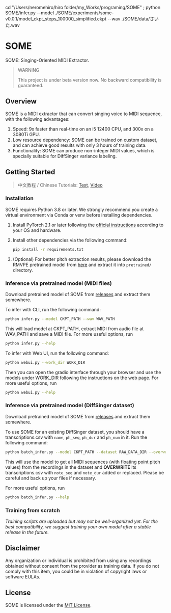 cd "/Users/neromehiro/hiro folder/my_Works/programing/SOME" ; python SOME/infer.py --model ./SOME/experiments/some-v0.0.1/model_ckpt_steps_100000_simplified.ckpt --wav ./SOME/data/さいた.wav


# SOME
SOME: Singing-Oriented MIDI Extractor.

> WARNING
>
> This project is under beta version now. No backward compatibility is guaranteed.

## Overview

SOME is a MIDI extractor that can convert singing voice to MIDI sequence, with the following advantages:

1. Speed: 9x faster than real-time on an i5 12400 CPU, and 300x on a 3080Ti GPU.
2. Low resource dependency: SOME can be trained on custom dataset, and can achieve good results with only 3 hours of training data.
3. Functionality: SOME can produce non-integer MIDI values, which is specially suitable for DiffSinger variance labeling.

## Getting Started

> 中文教程 / Chinese Tutorials: [Text](https://openvpi-docs.feishu.cn/wiki/RaHSwdMQvisdcKkRFpqclhM7ndc), [Video](https://www.bilibili.com/video/BV1my4y1N7VR)

### Installation

SOME requires Python 3.8 or later. We strongly recommend you create a virtual environment via Conda or venv before installing dependencies.

1. Install PyTorch 2.1 or later following the [official instructions](https://pytorch.org/get-started/locally/) according to your OS and hardware.

2. Install other dependencies via the following command:

   ```bash
   pip install -r requirements.txt
   ```

3. (Optional) For better pitch extraction results, please download the RMVPE pretrained model from [here](https://github.com/yxlllc/RMVPE/releases) and extract it into `pretrained/` directory.

### Inference via pretrained model (MIDI files)

Download pretrained model of SOME from [releases](https://github.com/openvpi/SOME/releases) and extract them somewhere.

To infer with CLI, run the following command:

```bash
python infer.py --model CKPT_PATH --wav WAV_PATH
```

This will load model at CKPT_PATH, extract MIDI from audio file at WAV_PATH and save a MIDI file. For more useful options, run

```bash
python infer.py --help
```

To infer with Web UI, run the following command:

```bash
python webui.py --work_dir WORK_DIR
```

Then you can open the gradio interface through your browser and use the models under WORK_DIR following the instructions on the web page. For more useful options, run

```bash
python webui.py --help
```

### Inference via pretrained model (DiffSinger dataset)

Download pretrained model of SOME from [releases](https://github.com/openvpi/SOME/releases) and extract them somewhere.

To use SOME for an existing DiffSinger dataset, you should have a transcriptions.csv with `name`, `ph_seq`, `ph_dur` and `ph_num` in it. Run the following command:

```bash
python batch_infer.py --model CKPT_PATH --dataset RAW_DATA_DIR --overwrite
```

This will use the model to get all MIDI sequences (with floating point pitch values) from the recordings in the dataset and **OVERWRITE** its transcriptions.csv with `note_seq` and `note_dur` added or replaced. Please be careful and back up your files if necessary.

For more useful options, run

```bash
python batch_infer.py --help
```

### Training from scratch

_Training scripts are uploaded but may not be well-organized yet. For the best compatibility, we suggest training your own model after a stable release in the future._


## Disclaimer

Any organization or individual is prohibited from using any recordings obtained without consent from the provider as training data. If you do not comply with this item, you could be in violation of copyright laws or software EULAs.

## License

SOME is licensed under the [MIT License](LICENSE).

